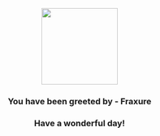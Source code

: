 <p align="center">
    <img src="https://raw.githubusercontent.com/PokeAPI/sprites/master/sprites/pokemon/611.png" width="150" height="150">
</p>
<h3 align="center">You have been greeted by - <b>Fraxure</b></h3>
<h3 align="center">Have a wonderful day!</h3>
